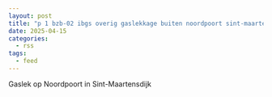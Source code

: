 ```yaml
---
layout: post
title: "p 1 bzb-02 ibgs overig gaslekkage buiten noordpoort sint-maartensdijk 192295 192234"
date: 2025-04-15
categories: 
  - rss
tags: 
  - feed
---
```


Gaslek op Noordpoort in Sint-Maartensdijk
